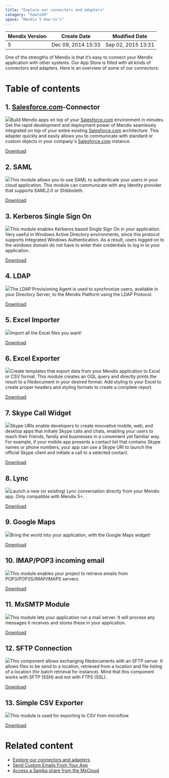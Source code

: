 ```yaml
---
title: "Explore our connectors and adapters"
category: "howto50"
space: "Mendix 5 How-to's"
---
```

<table><thead><tr><th class="confluenceTh">Mendix Version</th><th class="confluenceTh">Create Date</th><th colspan="1" class="confluenceTh">Modified Date</th></tr></thead><tbody><tr><td class="confluenceTd">5</td><td class="confluenceTd">Dec 09, 2014 15:33</td><td colspan="1" class="confluenceTd">Sep 02, 2015 13:31</td></tr></tbody></table>

One of the strengths of Mendix is that it’s easy to connect your Mendix application with other systems. Our App Store is filled with all kinds of connectors and adapters. Here is an overview of some of our connectors:

# Table of contents



## 1. [Salesforce.com](http://Salesforce.com)-Connector

[![](https://appstore.home.mendix.com/logo/image?id=16474&changeddate=1425411534960)](https://appstore.home.mendix.com/link/app/1424/Mendix/Salesforce.com-Connector)Build Mendix apps on top of your [Salesforce.com](http://Salesforce.com) environment in minutes. Get the rapid development and deployment power of Mendix seamlessly integrated on top of your entire existing [Salesforce.com](http://Salesforce.com) architecture. This adapter quickly and easily allows you to communicate with standard or custom objects in your company's [Salesforce.com](http://Salesforce.com) instance.

[Download](https://appstore.home.mendix.com/link/app/1424/Mendix/Salesforce.com-Connector)

## 2\. SAML

[![](https://appstore.home.mendix.com/logo/image?id=20180&changeddate=1435237423489)](https://appstore.home.mendix.com/link/app/1174/Mendix/SAML)This module allows you to use SAML to authenticate your users in your cloud application. This module can communicate with any Identity provider that supports SAML2.0 or Shibboleth.

[Download](https://appstore.home.mendix.com/link/app/1174/Mendix/SAML)

## 3\. Kerberos Single Sign On

[![](https://appstore.home.mendix.com/logo/image?id=9405&changeddate=1402408095924)](https://appstore.home.mendix.com/link/app/25/Mendix/Kerberos-Single-Sign-On)This module enables Kerberos based Single Sign On in your application. Very useful in Windows Active Directory environments, since this protocol supports Integrated Windows Authentication. As a result, users logged on to the windows domain do not have to enter their credentials to log in to your application.

[Download](https://appstore.home.mendix.com/link/app/25/Mendix/Kerberos-Single-Sign-On)

## 4\. LDAP

[![](https://appstore.home.mendix.com/logo/image?id=10949&changeddate=1408975469102)](https://appstore.home.mendix.com/link/app/1218/Mendix/LDAP-Provisioning-Agent)The LDAP Provisioning Agent is used to synchronize users, available in your Directory Server, to the Mendix Platform using the LDAP Protocol.

[Download](https://appstore.home.mendix.com/link/app/1218/Mendix/LDAP-Provisioning-Agent)

## 5\. Excel Importer

[![](https://appstore.home.mendix.com/logo/image?id=17813&changeddate=1429274058605)](https://appstore.home.mendix.com/link/app/72/Mendix/Excel-importer)Import all the Excel files you want!

[Download](https://appstore.home.mendix.com/link/app/72/Mendix/Excel-importer)

## 6\. Excel Exporter

[![](https://appstore.home.mendix.com/logo/image?id=18438&changeddate=1431075550967)](https://appstore.home.mendix.com/link/app/726/Mendix/Excel-exporter)Create templates that export data from your Mendix application to Excel or CSV format. This module creates an OQL query and directly prints the result to a filedocument in your desired format. Add styling to your Excel to create proper headers and styling formats to create a complete report.

[Download](https://appstore.home.mendix.com/link/app/726/Mendix/Excel-exporter)

## 7\. Skype Call Widget

[![](https://appstore.home.mendix.com/logo/image?id=6706&changeddate=1397134095798)](https://appstore.home.mendix.com/link/app/757/Skype-Call-Widget)Skype URIs enable developers to create innovative mobile, web, and desktop apps that initiate Skype calls and chats, enabling your users to reach their friends, family and businesses in a convenient yet familiar way. For example, if your mobile app presents a contact list that contains Skype names or phone numbers, your app can use a Skype URI to launch the official Skype client and initiate a call to a selected contact.

[Download](https://appstore.home.mendix.com/link/app/757/Skype-Call-Widget)

## 8\. Lync

[![](https://appstore.home.mendix.com/logo/image?id=11404&changeddate=1409844060752)](https://appstore.home.mendix.com/link/app/1313/Mendix/Lync)Launch a new (or existing) Lync conversation directly from your Mendix app. Only compatible with Mendix 5+.

[Download](https://appstore.home.mendix.com/link/app/1313/Mendix/Lync)

## 9\. Google Maps

[![](https://appstore.home.mendix.com/logo/image?id=24095&changeddate=1441121070200)](https://appstore.home.mendix.com/link/app/39/Mendix/Google-Maps-Widget)Bring the world into your application, with the Google Maps widget!

[Download](https://appstore.home.mendix.com/link/app/39/Mendix/Google-Maps-Widget)

## 10\. IMAP/POP3 incoming email

[![](https://appstore.home.mendix.com/logo/image?id=18521&changeddate=1431077655111)](https://appstore.home.mendix.com/link/app/1042/Mendix/IMAP/POP3-incoming-email)This module enables your project to retrieve emails from POP3/POP3S/IMAP/IMAPS servers.

[Download](https://appstore.home.mendix.com/link/app/1042/Mendix/IMAP/POP3-incoming-email)

## 11\. MxSMTP Module

[![](https://appstore.home.mendix.com/logo/image?id=11875&changeddate=1411980453567)](https://appstore.home.mendix.com/link/app/256/Mendix/MxSMTP-Module)This module lets your application run a mail server. It will process any messages it receives and stores these in your application.

[Download](https://appstore.home.mendix.com/link/app/256/Mendix/MxSMTP-Module)

## 12\. SFTP Connection

[![](https://appstore.home.mendix.com/logo/image?id=3416&changeddate=1397577044377)](https://appstore.home.mendix.com/link/app/368/SFTP-Connection)This component allows exchanging filedocuments with an SFTP server. It allows files to be send to a location, retrieved from a location and file listing of a location (for batch retrieval for instance). Mind that this component works with SFTP (SSH) and not with FTPS (SSL).

[Download](https://appstore.home.mendix.com/link/app/368/SFTP-Connection)

## 13\. Simple CSV Exporter

[![](https://appstore.home.mendix.com/logo/image?id=13467&changeddate=1416328849462)](https://appstore.home.mendix.com/link/app/1573/Appronto/Simple-CSV-Exporter)This module is used for exporting to CSV from microflow.

[Download](https://appstore.home.mendix.com/link/app/1573/Appronto/Simple-CSV-Exporter)

# Related content

*   [Explore our connectors and adapters](Explore+our+connectors+and+adapters)
*   [Send Custom Emails From Your App](Send+Custom+Emails+From+Your+App)
*   [Access a Samba share from the MxCloud](Access+a+Samba+share+from+the+MxCloud)